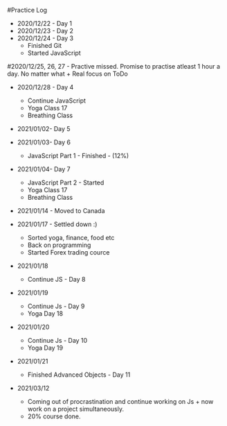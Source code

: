 #Practice Log

- 2020/12/22 - Day 1
- 2020/12/23 - Day 2
- 2020/12/24 - Day 3
  - Finished Git
  - Started JavaScript

#2020/12/25, 26, 27 - Practive missed. Promise to practise atleast 1 hour a day. No matter what + Real focus on ToDo

- 2020/12/28 - Day 4
  - Continue JavaScript
  - Yoga Class 17
  - Breathing Class
- 2021/01/02- Day 5
- 2021/01/03- Day 6
  - JavaScript Part 1 - Finished - (12%)
- 2021/01/04- Day 7

  - JavaScript Part 2 - Started
  - Yoga Class 17
  - Breathing Class

- 2021/01/14 - Moved to Canada
- 2021/01/17 - Settled down :)
  - Sorted yoga, finance, food etc
  - Back on programming
  - Started Forex trading cource
- 2021/01/18
  - Continue JS - Day 8
- 2021/01/19
  - Continue Js - Day 9
  - Yoga Day 18
- 2021/01/20
  - Continue Js - Day 10
  - Yoga Day 19
- 2021/01/21

  - Finished Advanced Objects - Day 11

- 2021/03/12
  - Coming out of procrastination and continue working on Js + now work on a project simultaneously.
  - 20% course done.
